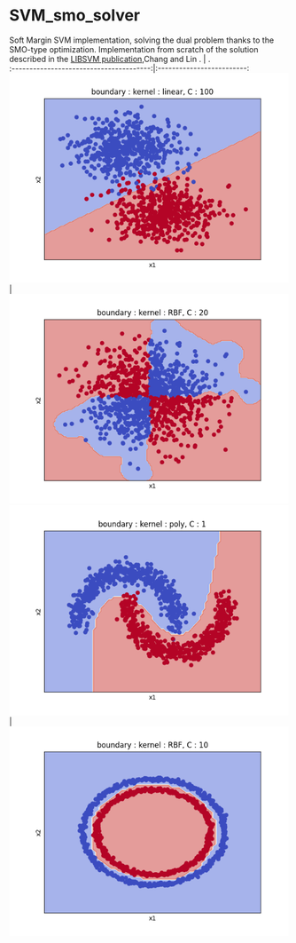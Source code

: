# SVM_smo_solver

Soft Margin SVM implementation, solving the dual problem thanks to the SMO-type optimization.
Implementation from scratch of the solution described in the [LIBSVM publication](https://www.csie.ntu.edu.tw/~cjlin/papers/libsvm.pdf),Chang and Lin
        .              |           .  
:---------------------------------------:|:-------------------------:
![](blobs.png) |  ![](xor.png) 
![](moons.png) |  ![](circles.png)
